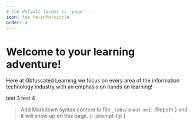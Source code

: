 ```yaml
---
# the default layout is 'page'
icon: fas fa-info-circle
order: 4
---
```


# Welcome to your learning adventure!

Here at Obfuscated Learning we focus on every area of the information technology industry with an emphasis on hands on learning!

test 3
test 4

> Add Markdown syntax content to file `_tabs/about.md`{: .filepath } and it will show up on this page.
{: .prompt-tip }

